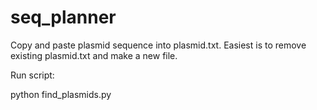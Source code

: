 # seq_planner

Copy and paste plasmid sequence into plasmid.txt.
Easiest is to remove existing plasmid.txt and make a new file.

Run script:

python find_plasmids.py


